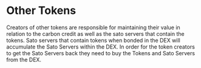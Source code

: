 # Other Tokens

Creators of other tokens are responsible for maintaining their value in relation to the carbon credit as well as the sato servers that contain the tokens. Sato servers that contain tokens when bonded in the DEX will accumulate the Sato Servers within the DEX. In order for the token creators to get the Sato Servers back they need to buy the Tokens and Sato Servers from the DEX.&#x20;
